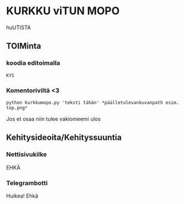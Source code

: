# KURKKU viTUN MOPO 

 huUTISTA

 ## TOIMinta

 ### koodia editoimalla

 `KYS`

 ### Komentoriviltä <3

 `python kurkkumopo.py 'teksti tähän' *päälletulevankuvanpath esim. top.png*`

 Jos et osaa niin tulee vakiomeemi ulos


 ## Kehitysideoita/Kehityssuuntia

 ### Nettisivukilke

 EHKÄ

 ### Telegrambotti

 Huikea! Ehkä